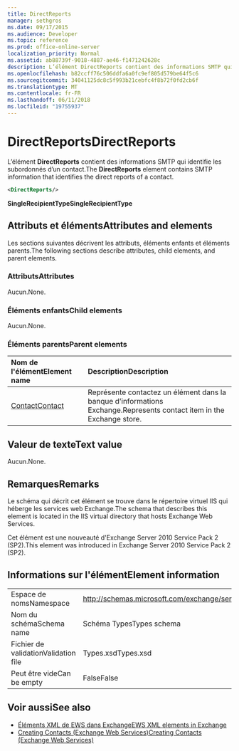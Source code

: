 ```yaml
---
title: DirectReports
manager: sethgros
ms.date: 09/17/2015
ms.audience: Developer
ms.topic: reference
ms.prod: office-online-server
localization_priority: Normal
ms.assetid: ab88739f-9018-4887-ae46-f1471242628c
description: L’élément DirectReports contient des informations SMTP qui identifie les subordonnés d’un contact.
ms.openlocfilehash: b82ccff76c506ddfa6a0fc9ef805d579be64f5c6
ms.sourcegitcommit: 34041125dc8c5f993b21cebfc4f8b72f0fd2cb6f
ms.translationtype: MT
ms.contentlocale: fr-FR
ms.lasthandoff: 06/11/2018
ms.locfileid: "19755937"
---
```

# <a name="directreports"></a><span data-ttu-id="4039f-103">DirectReports</span><span class="sxs-lookup"><span data-stu-id="4039f-103">DirectReports</span></span>

<span data-ttu-id="4039f-104">L’élément **DirectReports** contient des informations SMTP qui identifie les subordonnés d’un contact.</span><span class="sxs-lookup"><span data-stu-id="4039f-104">The **DirectReports** element contains SMTP information that identifies the direct reports of a contact.</span></span> 
  
```XML
<DirectReports/>
```

 <span data-ttu-id="4039f-105">**SingleRecipientType**</span><span class="sxs-lookup"><span data-stu-id="4039f-105">**SingleRecipientType**</span></span>
## <a name="attributes-and-elements"></a><span data-ttu-id="4039f-106">Attributs et éléments</span><span class="sxs-lookup"><span data-stu-id="4039f-106">Attributes and elements</span></span>

<span data-ttu-id="4039f-107">Les sections suivantes décrivent les attributs, éléments enfants et éléments parents.</span><span class="sxs-lookup"><span data-stu-id="4039f-107">The following sections describe attributes, child elements, and parent elements.</span></span>
  
### <a name="attributes"></a><span data-ttu-id="4039f-108">Attributs</span><span class="sxs-lookup"><span data-stu-id="4039f-108">Attributes</span></span>

<span data-ttu-id="4039f-109">Aucun.</span><span class="sxs-lookup"><span data-stu-id="4039f-109">None.</span></span>
  
### <a name="child-elements"></a><span data-ttu-id="4039f-110">Éléments enfants</span><span class="sxs-lookup"><span data-stu-id="4039f-110">Child elements</span></span>

<span data-ttu-id="4039f-111">Aucun.</span><span class="sxs-lookup"><span data-stu-id="4039f-111">None.</span></span>
  
### <a name="parent-elements"></a><span data-ttu-id="4039f-112">Éléments parents</span><span class="sxs-lookup"><span data-stu-id="4039f-112">Parent elements</span></span>

|<span data-ttu-id="4039f-113">**Nom de l'élément**</span><span class="sxs-lookup"><span data-stu-id="4039f-113">**Element name**</span></span>|<span data-ttu-id="4039f-114">**Description**</span><span class="sxs-lookup"><span data-stu-id="4039f-114">**Description**</span></span>|
|:-----|:-----|
|[<span data-ttu-id="4039f-115">Contact</span><span class="sxs-lookup"><span data-stu-id="4039f-115">Contact</span></span>](contact.md) <br/> |<span data-ttu-id="4039f-116">Représente contactez un élément dans la banque d’informations Exchange.</span><span class="sxs-lookup"><span data-stu-id="4039f-116">Represents contact item in the Exchange store.</span></span>  <br/> |
   
## <a name="text-value"></a><span data-ttu-id="4039f-117">Valeur de texte</span><span class="sxs-lookup"><span data-stu-id="4039f-117">Text value</span></span>

<span data-ttu-id="4039f-118">Aucun.</span><span class="sxs-lookup"><span data-stu-id="4039f-118">None.</span></span>
  
## <a name="remarks"></a><span data-ttu-id="4039f-119">Remarques</span><span class="sxs-lookup"><span data-stu-id="4039f-119">Remarks</span></span>

<span data-ttu-id="4039f-120">Le schéma qui décrit cet élément se trouve dans le répertoire virtuel IIS qui héberge les services web Exchange.</span><span class="sxs-lookup"><span data-stu-id="4039f-120">The schema that describes this element is located in the IIS virtual directory that hosts Exchange Web Services.</span></span>
  
<span data-ttu-id="4039f-121">Cet élément est une nouveauté d'Exchange Server 2010 Service Pack 2 (SP2).</span><span class="sxs-lookup"><span data-stu-id="4039f-121">This element was introduced in Exchange Server 2010 Service Pack 2 (SP2).</span></span>
  
## <a name="element-information"></a><span data-ttu-id="4039f-122">Informations sur l'élément</span><span class="sxs-lookup"><span data-stu-id="4039f-122">Element information</span></span>

|||
|:-----|:-----|
|<span data-ttu-id="4039f-123">Espace de noms</span><span class="sxs-lookup"><span data-stu-id="4039f-123">Namespace</span></span>  <br/> |http://schemas.microsoft.com/exchange/services/2006/types  <br/> |
|<span data-ttu-id="4039f-124">Nom du schéma</span><span class="sxs-lookup"><span data-stu-id="4039f-124">Schema name</span></span>  <br/> |<span data-ttu-id="4039f-125">Schéma Types</span><span class="sxs-lookup"><span data-stu-id="4039f-125">Types schema</span></span>  <br/> |
|<span data-ttu-id="4039f-126">Fichier de validation</span><span class="sxs-lookup"><span data-stu-id="4039f-126">Validation file</span></span>  <br/> |<span data-ttu-id="4039f-127">Types.xsd</span><span class="sxs-lookup"><span data-stu-id="4039f-127">Types.xsd</span></span>  <br/> |
|<span data-ttu-id="4039f-128">Peut être vide</span><span class="sxs-lookup"><span data-stu-id="4039f-128">Can be empty</span></span>  <br/> |<span data-ttu-id="4039f-129">False</span><span class="sxs-lookup"><span data-stu-id="4039f-129">False</span></span>  <br/> |
   
## <a name="see-also"></a><span data-ttu-id="4039f-130">Voir aussi</span><span class="sxs-lookup"><span data-stu-id="4039f-130">See also</span></span>

- [<span data-ttu-id="4039f-131">Éléments XML de EWS dans Exchange</span><span class="sxs-lookup"><span data-stu-id="4039f-131">EWS XML elements in Exchange</span></span>](ews-xml-elements-in-exchange.md)
- [<span data-ttu-id="4039f-132">Creating Contacts (Exchange Web Services)</span><span class="sxs-lookup"><span data-stu-id="4039f-132">Creating Contacts (Exchange Web Services)</span></span>](http://msdn.microsoft.com/library/4845917e-70d1-481c-bbd7-011ec6571789%28Office.15%29.aspx)

